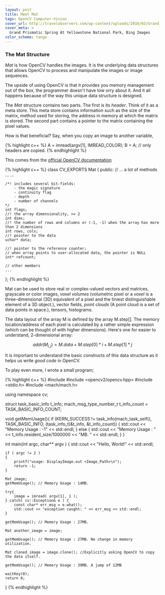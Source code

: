 ```yaml
---
layout: post
title: Meet Mat
tags: OpenCV Computer-Vision
cover_url: http://travelobservers.com/wp-content/uploads/2016/03/Grand_Prismatic_Spring2.jpg
cover_meta: >
  Grand Prismatic Spring At Yellowstone National Park, Bing Images
color_scheme: tango
---
```


### The Mat Structure

_Mat_ is how OpenCV handles the images. It is the underlying data structures that allows OpenCV to process and manipulate the images or image sequences.

The upside of using OpenCV is that it provides you memory management out of the box, the programmer doesn't have tow orry about it. And it all happens because of the way this unique data structure is designed.

The _Mat_ structure contains two parts. The first is its _header_. Think of it as a meta store. This meta store contains information such as the size of the matrix, method used for storing, the address in memory at which the matrix is stored. The second part contains a pointer to the matrix containing the pixel values.

How is that beneficial? Say, when you copy an image to another variable, 

{% highlight c++ %}
A = imread(argv[1], IMREAD_COLOR); 
B = A; // only headers are copied.
{% endhighlight %}

This comes from the [official OpenCV documentation](https://docs.opencv.org/2.4/modules/core/doc/basic_structures.html#mat)


{% highlight c++ %}
class CV_EXPORTS Mat
{
public:
    // ... a lot of methods ...
    ...

    /*! includes several bit-fields:
        - the magic signature
        - continuity flag
        - depth
        - number of channels
    */
    int flags;
    //! the array dimensionality, >= 2
    int dims;
    //! the number of rows and columns or (-1, -1) when the array has more than 2 dimensions
    int rows, cols;
    //! pointer to the data
    uchar* data;

    //! pointer to the reference counter;
    // when array points to user-allocated data, the pointer is NULL
    int* refcount;

    // other members
    ...
};
{% endhighlight %}

Mat can be used to store real or complex-valued vectors and matrices, grayscale or color images, _voxel volumes_ (volumetric pixel or a _voxel_ is a three-dimensional (3D) equivalent of a pixel and the tiniest distinguishable element of a 3D object.), vector fields, _point clouds_ (A point cloud is a set of data points in space.), tensors, histograms.

The data layout of the array M is defined by the array M.step[]. The memory location/address of each pixel is calculated by a rather simple expression (which can be thought of with higher dimensions). Here's one for easier to understand, 2-dimensional array:

$$
addr(M_{i,j}) = M.data + M.step[0]*i + M.step[1]*j
$$

It is important to understand the basic constructs of this data structure as it helps us write _good code_ in OpenCV. 

To play even more, I wrote a small program;

{% highlight c++ %}
#include <iostream>
#include <opencv2/opencv.hpp>
#include <stdio.h>
#include <mach/mach.h>


using namespace cv;

struct task_basic_info t_info;
mach_msg_type_number_t t_info_count = TASK_BASIC_INFO_COUNT;

void getMemUsage(){
    if (KERN_SUCCESS != task_info(mach_task_self(),
                                TASK_BASIC_INFO, (task_info_t)&t_info,
                                &t_info_count))
    {
        std::cout << "Memory Usage : -1" << std::endl;
    } else {
        std::cout << "Memory Usage : " << t_info.resident_size/1000000 << "MB. " << std::endl;
    }
}

int main(int argc, char** argv ) {
    std::cout << "Hello, World!" << std::endl;

    if ( argc != 2 )
    {
        printf("usage: DisplayImage.out <Image_Path>\n");
        return -1;
    }

    Mat image;
    getMemUsage(); // Memory Usage : 14MB. 

    try{
        image = imread( argv[1], 1 );
    } catch( cv::Exception& e ) {
        const char* err_msg = e.what();
        std::cout << "exception caught: " << err_msg << std::endl;
    }

    getMemUsage(); // Memory Usage : 27MB.

    Mat another_image = image;

    getMemUsage(); // Memory Usage : 27MB. No change in memory utilization.

    Mat cloned_image = image.clone(); //Explicitly asking OpenCV to copy the data itself.

    getMemUsage(); // Memory Usage : 39MB. A jump of 12MB

    waitKey(0);
    return 0;
}
{% endhighlight %}